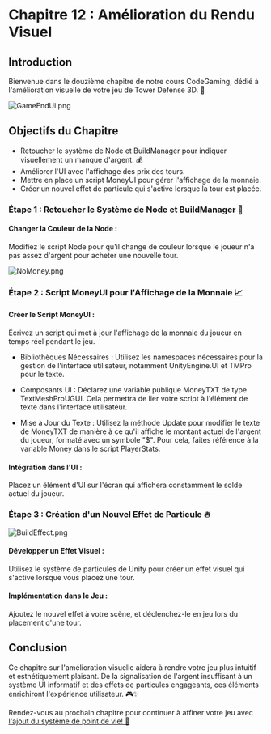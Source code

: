 # Chapitre 12 : Amélioration du Rendu Visuel

## Introduction

Bienvenue dans le douzième chapitre de notre cours CodeGaming, dédié à l'amélioration visuelle de votre jeu de Tower Defense 3D. 🌟

![GameEndUi.png](Images/GameEndUi.png)

## Objectifs du Chapitre

- Retoucher le système de Node et BuildManager pour indiquer visuellement un manque d'argent. 💰
- Améliorer l'UI avec l'affichage des prix des tours.
- Mettre en place un script MoneyUI pour gérer l'affichage de la monnaie.
- Créer un nouvel effet de particule qui s'active lorsque la tour est placée.

### Étape 1 : Retoucher le Système de Node et BuildManager 🎨
#### Changer la Couleur de la Node :
Modifiez le script Node pour qu'il change de couleur lorsque le joueur n'a pas assez d'argent pour acheter une nouvelle tour.

![NoMoney.png](Images/NoMoney.png)

### Étape 2 : Script MoneyUI pour l'Affichage de la Monnaie 📈
#### Créer le Script MoneyUI :
Écrivez un script qui met à jour l'affichage de la monnaie du joueur en temps réel pendant le jeu.

- Bibliothèques Nécessaires : Utilisez les namespaces nécessaires pour la gestion de l'interface utilisateur, notamment UnityEngine.UI et TMPro pour le texte.

- Composants UI : Déclarez une variable publique MoneyTXT de type TextMeshProUGUI. Cela permettra de lier votre script à l'élément de texte dans l'interface utilisateur.

- Mise à Jour du Texte : Utilisez la méthode Update pour modifier le texte de MoneyTXT de manière à ce qu'il affiche le montant actuel de l'argent du joueur, formaté avec un symbole "$". Pour cela, faites référence à la variable Money dans le script PlayerStats.

#### Intégration dans l'UI :
Placez un élément d'UI sur l'écran qui affichera constamment le solde actuel du joueur.

### Étape 3 : Création d'un Nouvel Effet de Particule 🔥

![BuildEffect.png](Images/BuildEffect.png)

#### Développer un Effet Visuel :
Utilisez le système de particules de Unity pour créer un effet visuel qui s'active lorsque vous placez une tour.

#### Implémentation dans le Jeu :
Ajoutez le nouvel effet à votre scène, et déclenchez-le en jeu lors du placement d'une tour.

## Conclusion
Ce chapitre sur l'amélioration visuelle aidera à rendre votre jeu plus intuitif et esthétiquement plaisant. De la signalisation de l'argent insuffisant à un système UI informatif et des effets de particules engageants, ces éléments enrichiront l'expérience utilisateur. 🎮✨ 

Rendez-vous au prochain chapitre pour continuer à affiner votre jeu avec [l'ajout du système de point de vie! 🚀](https://github.com/g404-code-gaming/TowerDefence/blob/main/Création-Du-Jeu/13.Point%20de%20vie%20et%20particule.md)


